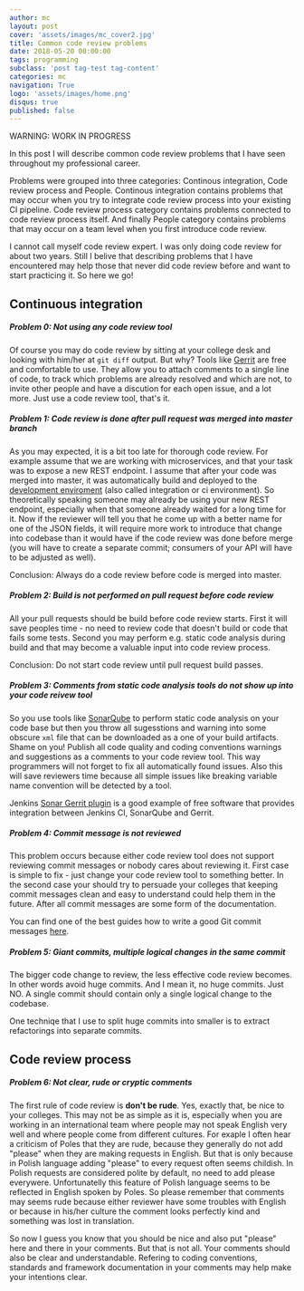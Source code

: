 ```yaml
---
author: mc
layout: post
cover: 'assets/images/mc_cover2.jpg'
title: Common code review problems
date: 2018-05-20 00:00:00
tags: programming 
subclass: 'post tag-test tag-content'
categories: mc
navigation: True
logo: 'assets/images/home.png'
disqus: true
published: false
---
```


WARNING: WORK IN PROGRESS

In this post I will describe common code review problems
that I have seen throughout my professional career.

Problems were grouped into three categories: Continous integration,
Code review process and People. Continous integration contains
problems that may occur when you try to integrate code
review process into your existing CI pipeline.
Code review process category contains problems connected to code
review process itself. And finally People category contains problems
that may occur on a team level when you first introduce code review. 

I cannot call myself code review expert. I was only doing code
review for about two years. Still I belive that describing 
problems that I have encountered 
may help those that never did code review before and want 
to start practicing it. So here we go!

## Continuous integration

##### Problem 0: Not using any code review tool

Of course you may do code review by sitting at your
college desk and looking with him/her at `git diff` output.
But why? 
Tools like
[Gerrit](https://www.gerritcodereview.com/)
are free and comfortable to use. 
They allow you to attach comments to a single line of code, 
to track which problems are already resolved and which are not,
to invite other people and have a discution for each open issue,
and a lot more.
Just use a code review tool, that's it.

##### Problem 1: Code review is done after pull request was merged into master branch 

As you may expected, it is a bit too late for thorough code review.
For example assume that we are working with microservices,
and that your task was to expose a new REST endpoint. 
I assume that after your code was merged into master, it was automatically
build and deployed to the [development enviroment](https://en.wikipedia.org/wiki/Deployment_environment) (also called integration or ci environment).
So theoretically speaking someone may already be
using your new REST endpoint,
especially when that someone already waited for a long time for it.
Now if the reviewer will tell you that he come up with a better name
for one of the JSON fields, it will require more work to introduce that change
into codebase than it would have if the code review was done before merge
(you will have to create a separate commit; consumers of your API 
will have to be adjusted as well).

Conclusion: Always do a code review before code is merged into master.

##### Problem 2: Build is not performed on pull request before code review

All your pull requests should be build before code review starts.
First it will save peoples time - no need to review code that doesn't build
or code that fails some tests. Second you may perform e.g.
static code analysis during build and that may become 
a valuable input into code review process.

Conclusion: Do not start code review until pull request build passes. 

##### Problem 3: Comments from static code analysis tools do not show up into your code reivew tool

So you use tools like [SonarQube](https://www.sonarqube.org/) to perform
static code analysis on your code base but then you throw all
sugesstions and warning into some obscure `xml` file that can be downloaded
as a one of your build artifacts. Shame on you!
Publish all code quality and coding conventions warnings and
suggestions as a comments to your code review tool.
This way programmers will not forget to fix all automatically found issues.
Also this will save reviewers time because all simple issues like
breaking variable name convention will be detected by a tool. 

Jenkins [Sonar Gerrit plugin](https://wiki.jenkins.io/display/JENKINS/Sonar+Gerrit)
is a good example of free software that provides integration between
Jenkins CI, SonarQube and Gerrit.

##### Problem 4: Commit message is not reviewed

This problem occurs because either code review tool does not support
reviewing commit messages or nobody cares about reviewing it.
First case is simple to fix - just change your code review tool to
something better. In the second case your should try to persuade your
colleges that keeping commit messages 
clean and easy to understand could help them in the future.
After all commit messages are some form of the documentation.

You can find one of the best guides how to write a good
Git commit messages [here](https://chris.beams.io/posts/git-commit/).

##### Problem 5: Giant commits, multiple logical changes in the same commit

The bigger code change to review, the less effective code review becomes.
In other words avoid huge commits. And I mean it, no huge commits. Just NO.
A single commit should contain
only a single logical change to the codebase.

One techniqe that I use to split huge commits into smaller is to
extract refactorings into separate commits. 

## Code review process

##### Problem 6: Not clear, rude or cryptic comments

The first rule of code review is **don't be rude**. 
Yes, exactly that, be nice to your colleges.
This may not be as simple as it is, especially when you are
working in an international team where people may not speak 
English very well and where people come from different cultures.
For exaple I often hear a criticism of Poles that they are rude,
because they generally do not add "please" when they are 
making requests in English.
But that is only because in Polish language adding "please" to
every request
often seems childish. 
In Polish requests are considered polite by default,
no need to add please everywere.
Unfortunatelly this feature of Polish language seems to
be reflected in English spoken by Poles.
So please remember that comments may seems rude because either
reviewer have some troubles with English or because in his/her
culture the comment looks perfectly kind and something was lost in
translation.

So now I guess you know that you should be nice and also put
"please" here and there in your comments. But that is not all.
Your comments should also be clear and understandable.
Refering to coding conventions, standards and framework
documentation in your comments may help make your intentions clear.

